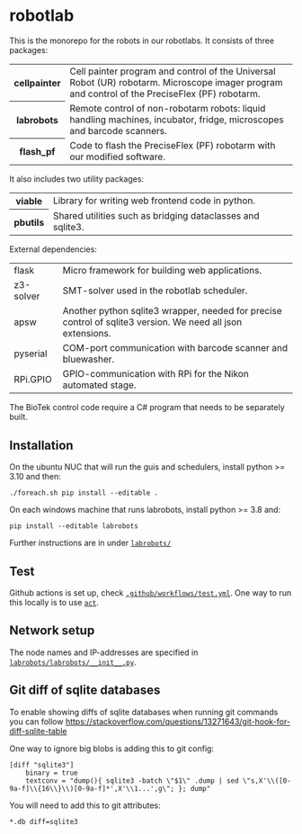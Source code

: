 # robotlab

This is the monorepo for the robots in our robotlabs.
It consists of three packages:

<table>

<tr>
<th>cellpainter</th>
<td>
Cell painter program and control of the Universal Robot (UR) robotarm.
Microscope imager program and control of the PreciseFlex (PF) robotarm.
</td>
</tr>

<tr>
<th>labrobots</th>
<td>
Remote control of non-robotarm robots: liquid handling machines, incubator, fridge, microscopes and barcode scanners.
</td>
</tr>

<tr>
<th>flash_pf</th>
<td>
Code to flash the PreciseFlex (PF) robotarm with our modified software.
</td>
</tr>


</table>

It also includes two utility packages:

<table>

<tr>
<th>viable</th>
<td>
Library for writing web frontend code in python.
</td>
</tr>

<tr>
<th>pbutils</th>
<td>
Shared utilities such as bridging dataclasses and sqlite3.
</td>
</tr>

</table>

External dependencies:

<table>

<tr>
<td>flask</td>
<td>
Micro framework for building web applications.
</td>
</tr>

<tr>
<td>z3-solver</td>
<td>
SMT-solver used in the robotlab scheduler.
</td>
</tr>

<tr>
<td>apsw</td>
<td>
Another python sqlite3 wrapper, needed for precise control of sqlite3 version. We need all json extensions.
</td>
</tr>

<tr>
<td>pyserial</td>
<td>
COM-port communication with barcode scanner and bluewasher.
</td>
</tr>

<tr>
<td>RPi.GPIO</td>
<td>
GPIO-communication with RPi for the Nikon automated stage.
</td>
</tr>

</table>

The BioTek control code require a C# program that needs to be separately built.

## Installation

On the ubuntu NUC that will run the guis and schedulers, install python >= 3.10 and then:

```
./foreach.sh pip install --editable .
```

On each windows machine that runs labrobots, install python >= 3.8 and:

```
pip install --editable labrobots
```

Further instructions are in under [`labrobots/`](labrobots/README.md)

## Test

Github actions is set up, check [`.github/workflows/test.yml`](.github/workflows/test.yml).
One way to run this locally is to use [`act`](https://github.com/nektos/act).

## Network setup

The node names and IP-addresses are specified in [`labrobots/labrobots/__init__.py`](labrobots/labrobots/__init__.py).

## Git diff of sqlite databases

To enable showing diffs of sqlite databases when running git commands you can follow https://stackoverflow.com/questions/13271643/git-hook-for-diff-sqlite-table

One way to ignore big blobs is adding this to git config:

    [diff "sqlite3"]
        binary = true
        textconv = "dump(){ sqlite3 -batch \"$1\" .dump | sed \"s,X'\\([0-9a-f]\\{16\\}\\)[0-9a-f]*',X'\\1...',g\"; }; dump"

You will need to add this to git attributes:

    *.db diff=sqlite3
